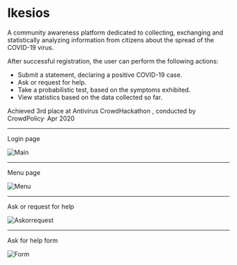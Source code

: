 # Ikesios

A community awareness platform dedicated to collecting, exchanging and statistically analyzing information from citizens about the spread of the COVID-19 virus.

After successful registration, the user can perform the following actions:

* Submit a statement, declaring a positive COVID-19 case.
* Ask or request for help. 
* Take a probabilistic test, based on the symptoms exhibited. 
* View statistics based on the data collected so far.


Achieved 3rd place at Antivirus CrowdHackathon , conducted by CrowdPolicy· Apr 2020

---

Login page

![Main](https://user-images.githubusercontent.com/51244823/159198552-2d3884dd-bcf4-45db-9cd3-e70c1652f109.png)



---

Menu page

![Menu](https://user-images.githubusercontent.com/51244823/159199844-d8da3d3a-0fb2-4cad-80d2-86162b5a2d90.png)

---

Ask or request for help

![Askorrequest](https://user-images.githubusercontent.com/51244823/159199864-7f3656ae-b7da-4f13-9ede-3bfd8fa9af7f.png)

---

Ask for help form

![Form](https://user-images.githubusercontent.com/51244823/159199891-14da6078-88af-4454-977c-79a5af6795cb.png)
